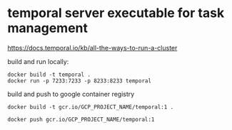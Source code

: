 # temporal server executable for task management

https://docs.temporal.io/kb/all-the-ways-to-run-a-cluster


build and run locally:
```shell
docker build -t temporal .
docker run -p 7233:7233 -p 8233:8233 temporal
```

build and push to google container registry

```shell
docker build -t gcr.io/GCP_PROJECT_NAME/temporal:1 .
```

```shell
docker push gcr.io/GCP_PROJECT_NAME/temporal:1   
```




